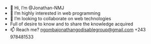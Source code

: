- 👋 Hi, I’m @Jonathan-NMJ
- 👀 I’m highly interested in web programming
- 💞️ I’m looking to collaborate on web technologies
- Full of desire to know and to share the knowledge acquired
- 📫 Reach me? ngombajonathangodisablegroup@gmail.com +243 978481533

<!---
Jonathan-NMJ/Jonathan-NMJ is a ✨ special ✨ repository because its `README.md` (this file) appears on your GitHub profile.
You can click the Preview link to take a look at your changes.
--->
